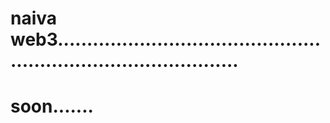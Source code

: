 # naiva web3....................................................................................
# soon.......
